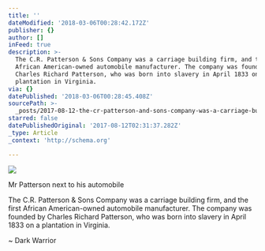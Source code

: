```yaml
---
title: ''
dateModified: '2018-03-06T00:28:42.172Z'
publisher: {}
author: []
inFeed: true
description: >-
  The C.R. Patterson & Sons Company was a carriage building firm, and the first
  African American-owned automobile manufacturer. The company was founded by
  Charles Richard Patterson, who was born into slavery in April 1833 on a
  plantation in Virginia.
via: {}
datePublished: '2018-03-06T00:28:45.408Z'
sourcePath: >-
  _posts/2017-08-12-the-cr-patterson-and-sons-company-was-a-carriage-building-fi.md
starred: false
datePublishedOriginal: '2017-08-12T02:31:37.282Z'
_type: Article
_context: 'http://schema.org'

---
```

<article style=""><img src="https://the-grid-user-content.s3-us-west-2.amazonaws.com/7ff683f3-2be2-4b53-b67e-90b971e28e95.jpg" /><p>Mr Patterson next to his automobile </p></article>

The C.R. Patterson & Sons Company was a carriage building firm, and the first African American-owned automobile manufacturer. The company was founded by Charles Richard Patterson, who was born into slavery in April 1833 on a plantation in Virginia.

~ Dark Warrior